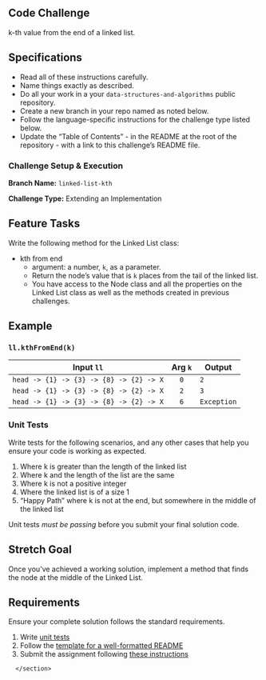 <section style="height: auto;">
        <h1 id="code-challenge">Code Challenge</h1>

<p>k-th value from the end of a linked list.</p>

<h2 id="specifications">Specifications</h2>

<ul>
  <li>Read all of these instructions carefully.</li>
  <li>Name things exactly as described.</li>
  <li>Do all your work in a your <code class="language-plaintext highlighter-rouge">data-structures-and-algorithms</code> public repository.</li>
  <li>Create a new branch in your repo named as noted below.</li>
  <li>Follow the language-specific instructions for the challenge type listed below.</li>
  <li>Update the “Table of Contents” - in the README at the root of the repository - with a link to this challenge’s README file.</li>
</ul>

<h3 id="challenge-setup--execution">Challenge Setup &amp; Execution</h3>

<p><strong>Branch Name:</strong> <code class="language-plaintext highlighter-rouge">linked-list-kth</code></p>

<p><strong>Challenge Type:</strong> Extending an Implementation</p>

<h2 id="feature-tasks">Feature Tasks</h2>

<p>Write the following method for the Linked List class:</p>

<ul>
  <li>kth from end
    <ul>
      <li>argument: a number, <code class="language-plaintext highlighter-rouge">k</code>, as a parameter.</li>
      <li>Return the node’s value that is <code class="language-plaintext highlighter-rouge">k</code> places from the tail of the linked list.</li>
      <li>You have access to the Node class and all the properties on the Linked List class as well as the methods created in previous challenges.</li>
    </ul>
  </li>
</ul>

<h2 id="example">Example</h2>

<h3 id="llkthfromendk"><code class="language-plaintext highlighter-rouge">ll.kthFromEnd(k)</code></h3>

<table>
  <thead>
    <tr>
      <th>Input <code class="language-plaintext highlighter-rouge">ll</code></th>
      <th style="text-align: center">Arg <code class="language-plaintext highlighter-rouge">k</code></th>
      <th>Output</th>
    </tr>
  </thead>
  <tbody>
    <tr>
      <td><code class="language-plaintext highlighter-rouge">head -&gt; {1} -&gt; {3} -&gt; {8} -&gt; {2} -&gt; X</code></td>
      <td style="text-align: center"><code class="language-plaintext highlighter-rouge">0</code></td>
      <td><code class="language-plaintext highlighter-rouge">2</code></td>
    </tr>
    <tr>
      <td><code class="language-plaintext highlighter-rouge">head -&gt; {1} -&gt; {3} -&gt; {8} -&gt; {2} -&gt; X</code></td>
      <td style="text-align: center"><code class="language-plaintext highlighter-rouge">2</code></td>
      <td><code class="language-plaintext highlighter-rouge">3</code></td>
    </tr>
    <tr>
      <td><code class="language-plaintext highlighter-rouge">head -&gt; {1} -&gt; {3} -&gt; {8} -&gt; {2} -&gt; X</code></td>
      <td style="text-align: center"><code class="language-plaintext highlighter-rouge">6</code></td>
      <td><code class="language-plaintext highlighter-rouge">Exception</code></td>
    </tr>
  </tbody>
</table>

<h3 id="unit-tests">Unit Tests</h3>

<p>Write tests for the following scenarios, and any other cases that help you ensure your code is working as expected.</p>

<ol>
  <li>Where k is greater than the length of the linked list</li>
  <li>Where k and the length of the list are the same</li>
  <li>Where k is not a positive integer</li>
  <li>Where the linked list is of a size 1</li>
  <li>“Happy Path” where k is not at the end, but somewhere in the middle of the linked list</li>
</ol>

<p>Unit tests <em>must be passing</em> before you submit your final solution code.</p>

<h2 id="stretch-goal">Stretch Goal</h2>

<p>Once you’ve achieved a working solution, implement a method that finds the node at the middle of the Linked List.</p>

<h2 id="requirements">Requirements</h2>

<p>Ensure your complete solution follows the standard requirements.</p>

<ol>
  <li>Write <a href="../../Challenge_Testing" target="_blank">unit tests</a></li>
  <li>Follow the <a href="../../Challenge_Documentation" target="_blank">template for a well-formatted README</a></li>
  <li>Submit the assignment following <a href="../../Challenge_Submission" target="_blank">these instructions</a></li>
</ol>


      </section>